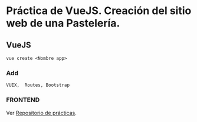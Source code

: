 # Práctica de VueJS. Creación del sitio web de una Pastelería. 

## VueJS
```
vue create <Nombre app>
```

### Add
```
VUEX,  Routes, Bootstrap
```

### FRONTEND
Ver [Repositorio de prácticas](https://github.com/MagdielGrande/FrontEnd).
